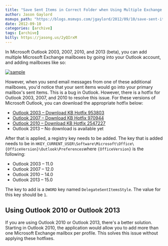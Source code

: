 ```yaml
---
title: "Save Sent Items in Correct Folder when Using Multiple Exchange Mailboxes"
author: Jason Gaylord
msmvps_path: "https://blogs.msmvps.com/jgaylord/2012/09/10/save-sent-items-in-correct-folder-when-using-multiple-exchange-mailboxes/"
date: 2012-09-10
categories: [archive]
tags: [archive]
bitly: https://jasong.us/2yQIrxM
---
```


In Microsoft Outlook 2003, 2007, 2010, and 2013 (beta), you can add multiple Microsoft Exchange mailboxes by going into your Outlook account, and adding mailboxes like so:

[![sample](http://jasongaylord.com/Media/Default/Windows-Live-Writer/Save-Sent-Items-in-Correct-Sent-Item-Fol_10E13/sample_thumb.jpg "sample")](http://jasongaylord.com/Media/Default/Windows-Live-Writer/Save-Sent-Items-in-Correct-Sent-Item-Fol_10E13/sample_2.jpg)

However, when you send email messages from one of these additional mailboxes, you'd notice that your sent items would go into your primary mailbox's sent items. This is a bug in Outlook. However, there is a hotfix for Outlook 2003, 2007, and 2010 to resolve this issue. For these versions of Microsoft Outlook, you can download the appropriate hotfix below:

-   [](http://support.microsoft.com/hotfix/KBHotfix.aspx?kbnum=953803)[Outlook 2003 – Download KB Hotfix 953803](http://jasong.us/TL4tDq)
-   [](http://support.microsoft.com/hotfix/KBHotfix.aspx?kbnum=970944)[Outlook 2007 – Download KB Hotfix 970944](http://jasong.us/TL4p6O)
-   [](http://support.microsoft.com/hotfix/KBHotfix.aspx?kbnum=2547227&kbln=en-us)[Outlook 2010 – Download KB Hotfix 2547227](http://jasong.us/TL4lnq)
-   Outlook 2013 – No download is available yet

After that is applied, a registry key needs to be added. The key that is added needs to be in `HKEY_CURRENT_USER\Software\Microsoft\Office\{OfficeVersion}\Outlook\Preferences`where `{OfficeVersion}` is the following:

-   Outlook 2003 – 11.0
-   Outlook 2007 – 12.0
-   Outlook 2010 – 14.0
-   Outlook 2013 – 15.0

The key to add is a `DWORD` key named `DelegateSentItemsStyle`. The value for this key should be `1`.

## Using Outlook 2010 or Outlook 2013

If you are using Outlook 2010 or Outlook 2013, there's a better solution. Starting in Outlook 2010, the application would allow you to add more than one Microsoft Exchange mailbox per profile. This solves this issue without applying these hotfixes.